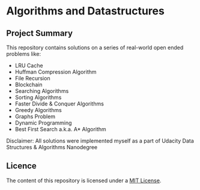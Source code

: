 # Algorithms and Datastructures

## Project Summary
This repository contains solutions on a series of real-world open ended problems like: 
* LRU Cache
* Huffman Compression Algorithm
* File Recursion
* Blockchain
* Searching Algorithms 
* Sorting Algorithms
* Faster Divide & Conquer Algorithms
* Greedy Algorithms
* Graphs Problem
* Dynamic Programming
* Best First Search a.k.a. A* Algorithm

Disclaimer:
All solutions were implemented myself as a part of Udacity Data Structures & Algorithms Nanodegree
 
## Licence
The content of this repository is licensed under a [MIT License](https://github.com/jurayev/algorithms-datastructures-udacity/blob/master/LICENSE).
